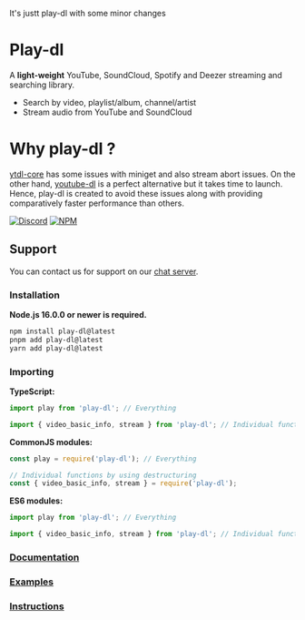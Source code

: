 It's justt play-dl with some minor changes

# Play-dl

A **light-weight** YouTube, SoundCloud, Spotify and Deezer streaming and searching library.

-   Search by video, playlist/album, channel/artist
-   Stream audio from YouTube and SoundCloud

# Why play-dl ?

[ytdl-core](https://github.com/fent/node-ytdl-core) has some issues with miniget and also stream abort issues. On the other hand, [youtube-dl](https://github.com/ytdl-org/youtube-dl) is a perfect alternative but it takes time to launch. Hence, play-dl is created to avoid these issues along with providing comparatively faster performance than others.

[![Discord](https://img.shields.io/discord/888998674716315679?color=00aa00&label=%20Discord&logo=Discord)](https://discord.gg/8H3xWcv3D7)
[![NPM](https://img.shields.io/npm/v/play-dl.svg?color=00aa00&logo=npm)](https://www.npmjs.com/package/play-dl)

## Support

You can contact us for support on our [chat server](https://discord.gg/8H3xWcv3D7).

### Installation

**Node.js 16.0.0 or newer is required.**

```bash
npm install play-dl@latest
pnpm add play-dl@latest
yarn add play-dl@latest
```

### Importing

**TypeScript:**
```ts
import play from 'play-dl'; // Everything

import { video_basic_info, stream } from 'play-dl'; // Individual functions
```

**CommonJS modules:**
```js
const play = require('play-dl'); // Everything

// Individual functions by using destructuring
const { video_basic_info, stream } = require('play-dl');
```

**ES6 modules:**
```ts
import play from 'play-dl'; // Everything

import { video_basic_info, stream } from 'play-dl'; // Individual functions
```

### [Documentation](https://play-dl.github.io/modules.html)
### [Examples](./examples)
### [Instructions](./instructions)
